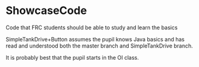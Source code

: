 # ShowcaseCode
Code that FRC students should be able to study and learn the basics

SimpleTankDrive+Button assumes the pupil knows Java basics and has read and understood both the master branch and SimpleTankDrive branch.

It is probably best that the pupil starts in the OI class.
